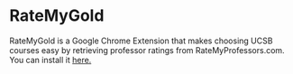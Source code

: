 # RateMyGold
RateMyGold is a Google Chrome Extension that makes choosing UCSB courses easy by retrieving professor ratings from RateMyProfessors.com. You can install it [here.](https://chrome.google.com/webstore/detail/ratemygold/ciecdjgddgicamloamaccalknjjpfdfe)

